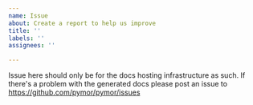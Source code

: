 ```yaml
---
name: Issue
about: Create a report to help us improve
title: ''
labels: ''
assignees: ''

---
```


Issue here should only be for the docs hosting infrastructure as such. 
If there's a problem with the generated docs please post an issue to
https://github.com/pymor/pymor/issues
